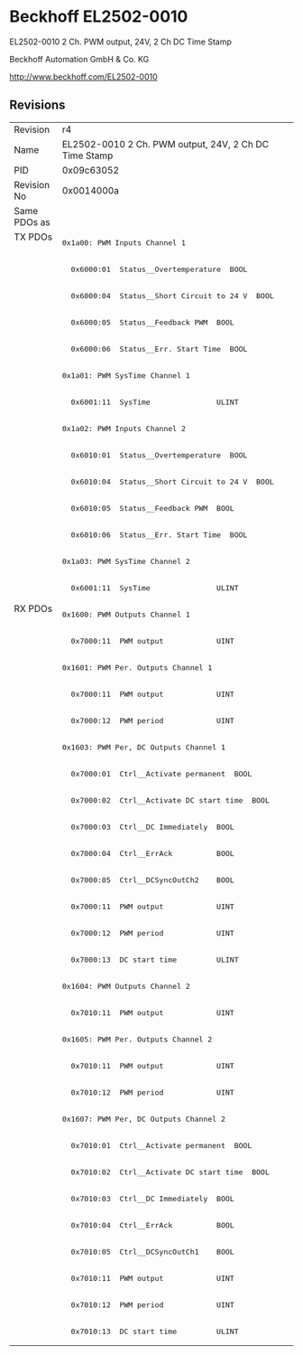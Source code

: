 # Beckhoff EL2502-0010

EL2502-0010 2 Ch. PWM output, 24V, 2 Ch DC Time Stamp

Beckhoff Automation GmbH & Co. KG

http://www.beckhoff.com/EL2502-0010

## Revisions
<table>
<tr >
<td>Revision</td>
<td><div class="foo">r4</div></td>
</tr>
<tr >
<td>Name</td>
<td><div class="foo">EL2502-0010 2 Ch. PWM output, 24V, 2 Ch DC Time Stamp</div></td>
</tr>
<tr >
<td>PID</td>
<td><div class="foo">0x09c63052</div></td>
</tr>
<tr >
<td>Revision No</td>
<td>0x0014000a</td>
</tr>
<tr >
<td>Same PDOs as</td>
<td></td>
</tr>
<tr class="txpdo pdosection">
<td rowspan=14 valign=top>TX PDOs</td>
<td><pre>0x1a00: PWM Inputs Channel 1</pre></td>
<td></td>
</tr>
<tr class="txpdo">
<td><pre>  0x6000:01  Status__Overtemperature  BOOL</pre></td>
</tr>
<tr class="txpdo">
<td><pre>  0x6000:04  Status__Short Circuit to 24 V  BOOL</pre></td>
</tr>
<tr class="txpdo">
<td><pre>  0x6000:05  Status__Feedback PWM  BOOL</pre></td>
</tr>
<tr class="txpdo">
<td><pre>  0x6000:06  Status__Err. Start Time  BOOL</pre></td>
</tr>
<tr class="txpdo pdosection">
<td><pre>0x1a01: PWM SysTime Channel 1</pre></td>
</tr>
<tr class="txpdo">
<td><pre>  0x6001:11  SysTime               ULINT</pre></td>
</tr>
<tr class="txpdo pdosection">
<td><pre>0x1a02: PWM Inputs Channel 2</pre></td>
</tr>
<tr class="txpdo">
<td><pre>  0x6010:01  Status__Overtemperature  BOOL</pre></td>
</tr>
<tr class="txpdo">
<td><pre>  0x6010:04  Status__Short Circuit to 24 V  BOOL</pre></td>
</tr>
<tr class="txpdo">
<td><pre>  0x6010:05  Status__Feedback PWM  BOOL</pre></td>
</tr>
<tr class="txpdo">
<td><pre>  0x6010:06  Status__Err. Start Time  BOOL</pre></td>
</tr>
<tr class="txpdo pdosection">
<td><pre>0x1a03: PWM SysTime Channel 2</pre></td>
</tr>
<tr class="txpdo">
<td><pre>  0x6001:11  SysTime               ULINT</pre></td>
</tr>
<tr class="rxpdo pdosection">
<td rowspan=28 valign=top>RX PDOs</td>
<td><pre>0x1600: PWM Outputs Channel 1</pre></td>
<td></td>
</tr>
<tr class="rxpdo">
<td><pre>  0x7000:11  PWM output            UINT</pre></td>
</tr>
<tr class="rxpdo pdosection">
<td><pre>0x1601: PWM Per. Outputs Channel 1</pre></td>
</tr>
<tr class="rxpdo">
<td><pre>  0x7000:11  PWM output            UINT</pre></td>
</tr>
<tr class="rxpdo">
<td><pre>  0x7000:12  PWM period            UINT</pre></td>
</tr>
<tr class="rxpdo pdosection">
<td><pre>0x1603: PWM Per, DC Outputs Channel 1</pre></td>
</tr>
<tr class="rxpdo">
<td><pre>  0x7000:01  Ctrl__Activate permanent  BOOL</pre></td>
</tr>
<tr class="rxpdo">
<td><pre>  0x7000:02  Ctrl__Activate DC start time  BOOL</pre></td>
</tr>
<tr class="rxpdo">
<td><pre>  0x7000:03  Ctrl__DC Immediately  BOOL</pre></td>
</tr>
<tr class="rxpdo">
<td><pre>  0x7000:04  Ctrl__ErrAck          BOOL</pre></td>
</tr>
<tr class="rxpdo">
<td><pre>  0x7000:05  Ctrl__DCSyncOutCh2    BOOL</pre></td>
</tr>
<tr class="rxpdo">
<td><pre>  0x7000:11  PWM output            UINT</pre></td>
</tr>
<tr class="rxpdo">
<td><pre>  0x7000:12  PWM period            UINT</pre></td>
</tr>
<tr class="rxpdo">
<td><pre>  0x7000:13  DC start time         ULINT</pre></td>
</tr>
<tr class="rxpdo pdosection">
<td><pre>0x1604: PWM Outputs Channel 2</pre></td>
</tr>
<tr class="rxpdo">
<td><pre>  0x7010:11  PWM output            UINT</pre></td>
</tr>
<tr class="rxpdo pdosection">
<td><pre>0x1605: PWM Per. Outputs Channel 2</pre></td>
</tr>
<tr class="rxpdo">
<td><pre>  0x7010:11  PWM output            UINT</pre></td>
</tr>
<tr class="rxpdo">
<td><pre>  0x7010:12  PWM period            UINT</pre></td>
</tr>
<tr class="rxpdo pdosection">
<td><pre>0x1607: PWM Per, DC Outputs Channel 2</pre></td>
</tr>
<tr class="rxpdo">
<td><pre>  0x7010:01  Ctrl__Activate permanent  BOOL</pre></td>
</tr>
<tr class="rxpdo">
<td><pre>  0x7010:02  Ctrl__Activate DC start time  BOOL</pre></td>
</tr>
<tr class="rxpdo">
<td><pre>  0x7010:03  Ctrl__DC Immediately  BOOL</pre></td>
</tr>
<tr class="rxpdo">
<td><pre>  0x7010:04  Ctrl__ErrAck          BOOL</pre></td>
</tr>
<tr class="rxpdo">
<td><pre>  0x7010:05  Ctrl__DCSyncOutCh1    BOOL</pre></td>
</tr>
<tr class="rxpdo">
<td><pre>  0x7010:11  PWM output            UINT</pre></td>
</tr>
<tr class="rxpdo">
<td><pre>  0x7010:12  PWM period            UINT</pre></td>
</tr>
<tr class="rxpdo">
<td><pre>  0x7010:13  DC start time         ULINT</pre></td>
</tr>
</table>
